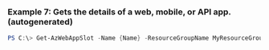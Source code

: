 
### Example 7: Gets the details of a web, mobile, or API app. (autogenerated)
```powershell
PS C:\> Get-AzWebAppSlot -Name {Name} -ResourceGroupName MyResourceGroup -Slot {Slot}


